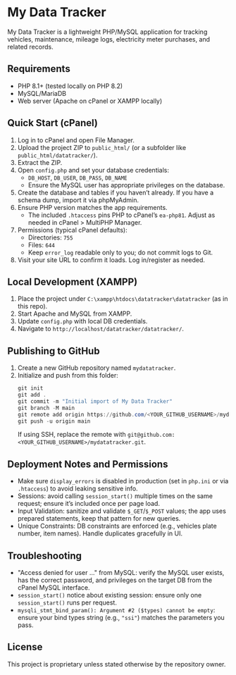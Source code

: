 # My Data Tracker

My Data Tracker is a lightweight PHP/MySQL application for tracking vehicles, maintenance, mileage logs, electricity meter purchases, and related records.

## Requirements
- PHP 8.1+ (tested locally on PHP 8.2)
- MySQL/MariaDB
- Web server (Apache on cPanel or XAMPP locally)

## Quick Start (cPanel)
1. Log in to cPanel and open File Manager.
2. Upload the project ZIP to `public_html/` (or a subfolder like `public_html/datatracker/`).
3. Extract the ZIP.
4. Open `config.php` and set your database credentials:
   - `DB_HOST`, `DB_USER`, `DB_PASS`, `DB_NAME`
   - Ensure the MySQL user has appropriate privileges on the database.
5. Create the database and tables if you haven’t already. If you have a schema dump, import it via phpMyAdmin.
6. Ensure PHP version matches the app requirements.
   - The included `.htaccess` pins PHP to cPanel’s `ea-php81`. Adjust as needed in cPanel > MultiPHP Manager.
7. Permissions (typical cPanel defaults):
   - Directories: `755`
   - Files: `644`
   - Keep `error_log` readable only to you; do not commit logs to Git.
8. Visit your site URL to confirm it loads. Log in/register as needed.

## Local Development (XAMPP)
1. Place the project under `C:\xampp\htdocs\datatracker\datatracker` (as in this repo).
2. Start Apache and MySQL from XAMPP.
3. Update `config.php` with local DB credentials.
4. Navigate to `http://localhost/datatracker/datatracker/`.

## Publishing to GitHub
1. Create a new GitHub repository named `mydatatracker`.
2. Initialize and push from this folder:
   ```powershell
   git init
   git add .
   git commit -m "Initial import of My Data Tracker"
   git branch -M main
   git remote add origin https://github.com/<YOUR_GITHUB_USERNAME>/mydatatracker.git
   git push -u origin main
   ```
   If using SSH, replace the remote with `git@github.com:<YOUR_GITHUB_USERNAME>/mydatatracker.git`.

## Deployment Notes and Permissions
- Make sure `display_errors` is disabled in production (set in `php.ini` or via `.htaccess`) to avoid leaking sensitive info.
- Sessions: avoid calling `session_start()` multiple times on the same request; ensure it’s included once per page load.
- Input Validation: sanitize and validate `$_GET`/`$_POST` values; the app uses prepared statements, keep that pattern for new queries.
- Unique Constraints: DB constraints are enforced (e.g., vehicles plate number, item names). Handle duplicates gracefully in UI.

## Troubleshooting
- "Access denied for user ..." from MySQL: verify the MySQL user exists, has the correct password, and privileges on the target DB from the cPanel MySQL interface.
- `session_start()` notice about existing session: ensure only one `session_start()` runs per request.
- `mysqli_stmt_bind_param(): Argument #2 ($types) cannot be empty`: ensure your bind types string (e.g., `"ssi"`) matches the parameters you pass.

## License
This project is proprietary unless stated otherwise by the repository owner.
